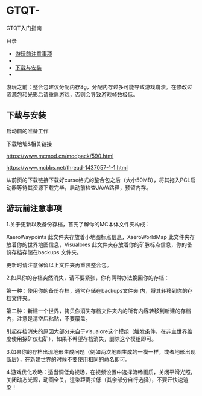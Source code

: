 # GTQT-
GTQT入门指南

目录

* [游玩前注意事项](#游玩前注意事项)
* 
* [下载与安装](#下载与安装)
* 
游玩之前：整合包建议分配内存8g，分配内存过多可能导致游戏崩溃。在修改过资源包和光影后请重启游戏，否则会导致游戏帧数极低。

## 下载与安装
启动前的准备工作

下载地址&相关链接

https://www.mcmod.cn/modpack/590.html

https://www.mcbbs.net/thread-1437057-1-1.html

从前页的下载链接下载好curse格式的整合包之后（大小50MB），将其拖入PCL启动器等待其资源下载完毕，启动前检查JAVA路径，预留内存。

## 游玩前注意事项

1.关于更新以及备份存档，首先了解你的MC本体文件夹构成：

XaeroWaypoints 此文件夹存放着小地图标点信息，XaeroWorldMap 此文件夹存放着你的世界地图信息，Visualores 此文件夹存放着你的矿脉标点信息，你的备份存档存储在backups 文件夹。

更新时请注意保留以上文件夹再重装整合包。

2.如果你的存档突然消失，请不要紧张，你有两种办法挽回你的存档：

第一种：使用你的备份存档，通常存储在backups文件夹 内，将其转移到你的存档文件夹。

第二种：新建一个世界，拷贝你消失存档文件夹内的所有内容转移到新建的存档内，注意是清空后粘贴，不要覆盖。

引起存档消失的原因大部分来自于visualore这个模组（触发条件，在非主世界维度使用探矿仪扫矿），如果不希望存档消失，删除这个模组即可。

3.如果你的存档出现地形生成问题（例如两次地图生成的一模一样，或者地形出现断层），在新建世界的时候不要使用相同的命名即可。

4.游戏优化攻略：适当调低角视场，在视频设置中选择流畅画质，关闭平滑光照，关闭动态光源，动画全关，渲染距离拉低（其余部分自行选择），不要开快速渲染！


